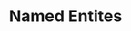 ---
word: "true"

title: "Named Entites"

categories: ['']

tags: ['Named', 'Entites']

arwords: 'أسماء الأعالم والكائنات'

arexps: []

enwords: ['Named Entites']

enexps: []

arlexicons: 'أ'

enlexicons: 'N'

authors: ['Ruqayya Roshdy']

translators: ['']

citations: 'مقدمة في حوسبة اللغة العربية'

sources: 'مركز الملك عبدالله بن عبدالعزيز الدولي لخدمة اللغة العربية'

slug: ""
---